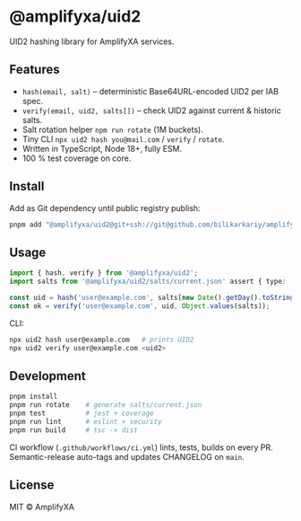 # @amplifyxa/uid2

UID2 hashing library for AmplifyXA services.

## Features

- `hash(email, salt)` – deterministic Base64URL-encoded UID2 per IAB spec.
- `verify(email, uid2, salts[])` – check UID2 against current & historic salts.
- Salt rotation helper `npm run rotate` (1M buckets).
- Tiny CLI `npx uid2 hash you@mail.com` / `verify` / `rotate`.
- Written in TypeScript, Node 18+, fully ESM.
- 100 % test coverage on core.

## Install

Add as Git dependency until public registry publish:

```sh
pnpm add "@amplifyxa/uid2@git+ssh://git@github.com/bilLkarkariy/amplifyxa-uid2.git#v0.1.0"
```

## Usage

```ts
import { hash, verify } from '@amplifyxa/uid2';
import salts from '@amplifyxa/uid2/salts/current.json' assert { type: 'json' };

const uid = hash('user@example.com', salts[new Date().getDay().toString()]);
const ok = verify('user@example.com', uid, Object.values(salts));
```

CLI:

```sh
npx uid2 hash user@example.com   # prints UID2
npx uid2 verify user@example.com <uid2>
```

## Development

```sh
pnpm install
pnpm run rotate    # generate salts/current.json
pnpm test          # jest + coverage
pnpm run lint      # eslint + security
pnpm run build     # tsc -> dist
```

CI workflow (`.github/workflows/ci.yml`) lints, tests, builds on every PR.
Semantic-release auto-tags and updates CHANGELOG on `main`.

## License

MIT © AmplifyXA
